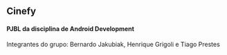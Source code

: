 <h2>Cinefy</h2>
<h4>PJBL da disciplina de Android Development</h4>
Integrantes do grupo: Bernardo Jakubiak, Henrique Grigoli e Tiago Prestes
